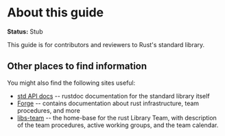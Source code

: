 # About this guide

**Status:** Stub

This guide is for contributors and reviewers to Rust's standard library.

## Other places to find information

You might also find the following sites useful:

- [std API docs] -- rustdoc documentation for the standard library itself
- [Forge] -- contains documentation about rust infrastructure, team procedures, and more
- [libs-team] -- the home-base for the rust Library Team, with description
  of the team procedures, active working groups, and the team calendar.

[GitHub repository]: https://github.com/rust-lang/std-dev-guide/
[std API docs]: https://doc.rust-lang.org/nightly/std/
[Forge]: https://forge.rust-lang.org/
[libs-team]: https://github.com/rust-lang/libs-team/

